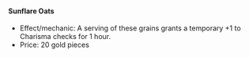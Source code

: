 #### Sunflare Oats

- Effect/mechanic: A serving of these grains grants a temporary +1 to Charisma checks for 1 hour.
- Price: 20 gold pieces